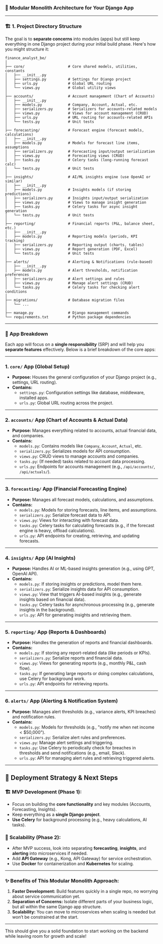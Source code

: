 ### 🔑 **Modular Monolith Architecture for Your Django App**

---

### 🏗️ **1. Project Directory Structure**

The goal is to **separate concerns** into modules (apps) but still keep everything in one Django project during your initial build phase. Here's how you might structure it:

```
finance_analyst_be/
│
├── core/                    # Core shared models, utilities, constants
│   ├── __init__.py
│   ├── settings.py          # Settings for Django project
│   ├── urls.py              # Global URL routing
│   └── views.py             # Global utility views
│
├── accounts/                # Account management (Chart of Accounts)
│   ├── __init__.py
│   ├── models.py            # Company, Account, Actual, etc.
│   ├── serializers.py       # Serializers for accounts-related models
│   ├── views.py             # Views for account management (CRUD)
│   ├── urls.py              # URL routing for accounts-related APIs
│   └── tests.py             # Unit tests
│
├── forecasting/             # Forecast engine (forecast models, calculations)
│   ├── __init__.py
│   ├── models.py            # Models for forecast line items, assumptions
│   ├── serializers.py       # Forecasting input/output serialization
│   ├── views.py             # Forecasting views (CRUD)
│   ├── tasks.py             # Celery tasks (long-running forecast calc)
│   └── tests.py             # Unit tests
│
├── insights/                # AI/ML insights engine (use OpenAI or similar)
│   ├── __init__.py
│   ├── models.py            # Insights models (if storing predictions)
│   ├── serializers.py       # Insights input/output serialization
│   ├── views.py             # Views to manage insight generation
│   ├── tasks.py             # Celery tasks for async insight generation
│   └── tests.py             # Unit tests
│
├── reporting/               # Financial reports (P&L, balance sheet, etc.)
│   ├── __init__.py
│   ├── models.py            # Reporting models (periods, KPI tracking)
│   ├── serializers.py       # Reporting output (charts, tables)
│   ├── views.py             # Report generation (PDF, Excel)
│   └── tests.py             # Unit tests
│
├── alerts/                  # Alerting & Notifications (rule-based)
│   ├── __init__.py
│   ├── models.py            # Alert thresholds, notification preferences
│   ├── serializers.py       # Alert settings and rules
│   ├── views.py             # Manage alert settings (CRUD)
│   └── tasks.py             # Celery tasks for checking alert conditions
│
├── migrations/              # Database migration files
│   └── ...
│
├── manage.py                # Django management commands
└── requirements.txt         # Python package dependencies
```

---

### 🧩 **App Breakdown**

Each app will focus on a **single responsibility** (SRP) and will help you **separate features** effectively. Below is a brief breakdown of the core apps:

---

### **1. `core/` App (Global Setup)**
- **Purpose:** Houses the general configuration of your Django project (e.g., settings, URL routing).
- **Contains:**
  - `settings.py`: Configuration settings like database, middleware, installed apps.
  - `urls.py`: Global URL routing across the project.

---

### **2. `accounts/` App (Chart of Accounts & Actual Data)**
- **Purpose:** Manages everything related to accounts, actual financial data, and companies.
- **Contains:**
  - `models.py`: Contains models like `Company`, `Account`, `Actual`, etc.
  - `serializers.py`: Serializes models for API consumption.
  - `views.py`: CRUD views to manage accounts and companies.
  - `tasks.py`: (If needed) tasks related to account data processing.
  - `urls.py`: Endpoints for accounts management (e.g., `/api/accounts/`, `/api/actuals/`).

---

### **3. `forecasting/` App (Financial Forecasting Engine)**
- **Purpose:** Manages all forecast models, calculations, and assumptions.
- **Contains:**
  - `models.py`: Models for storing forecasts, line items, and assumptions.
  - `serializers.py`: Serialize forecast data to API.
  - `views.py`: Views for interacting with forecast data.
  - `tasks.py`: Celery tasks for calculating forecasts (e.g., if the forecast engine is heavy, offload calculations).
  - `urls.py`: API endpoints for creating, retrieving, and updating forecasts.

---

### **4. `insights/` App (AI Insights)**
- **Purpose:** Handles AI or ML-based insights generation (e.g., using GPT, OpenAI API).
- **Contains:**
  - `models.py`: If storing insights or predictions, model them here.
  - `serializers.py`: Serialize insights data for API consumption.
  - `views.py`: View that triggers AI-based insights (e.g., generate insights based on financial data).
  - `tasks.py`: Celery tasks for asynchronous processing (e.g., generate insights in the background).
  - `urls.py`: API for generating insights and retrieving them.

---

### **5. `reporting/` App (Reports & Dashboards)**
- **Purpose:** Handles the generation of reports and financial dashboards.
- **Contains:**
  - `models.py`: If storing any report-related data (like periods or KPIs).
  - `serializers.py`: Serialize reports and financial data.
  - `views.py`: Views for generating reports (e.g., monthly P&L, cash flow).
  - `tasks.py`: If generating large reports or doing complex calculations, use Celery for background work.
  - `urls.py`: API endpoints for retrieving reports.

---

### **6. `alerts/` App (Alerting & Notification System)**
- **Purpose:** Manages alert thresholds (e.g., variance alerts, KPI breaches) and notification rules.
- **Contains:**
  - `models.py`: Models for thresholds (e.g., "notify me when net income < $50,000").
  - `serializers.py`: Serialize alert rules and preferences.
  - `views.py`: Manage alert settings and triggering.
  - `tasks.py`: Use Celery to periodically check for breaches in thresholds and send notifications (e.g., email, Slack).
  - `urls.py`: API for managing alert rules and retrieving triggered alerts.

---

## 🚀 **Deployment Strategy & Next Steps**

### 🏗️ **MVP Development (Phase 1)**:
- Focus on building the **core functionality** and key modules (Accounts, Forecasting, Insights).
- Keep everything as a **single Django project**.
- **Use Celery** for background processing (e.g., heavy calculations, AI tasks).

### 🚀 **Scalability (Phase 2)**:
- After MVP success, look into separating **forecasting**, **insights**, and **alerting** into microservices if needed.
- Add **API Gateway** (e.g., Kong, API Gateway) for service orchestration.
- Use **Docker** for containerization and **Kubernetes** for scaling.

---

### ✨ **Benefits of This Modular Monolith Approach:**
1. **Faster Development:** Build features quickly in a single repo, no worrying about service communication yet.
2. **Separation of Concerns:** Isolate different parts of your business logic, but all within the same Django app structure.
3. **Scalability:** You can move to microservices when scaling is needed but won’t be constrained at the start.

---

This should give you a solid foundation to start working on the backend while leaving room for growth and scale!